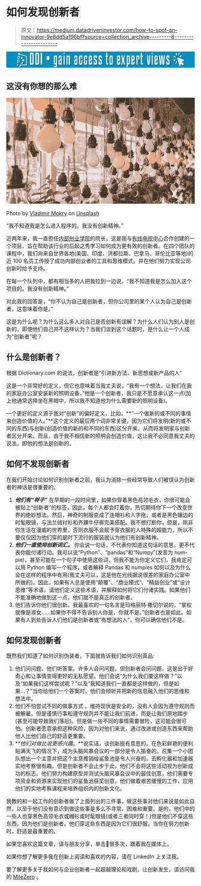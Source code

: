 # 如何发现创新者

> 原文：<https://medium.datadriveninvestor.com/how-to-spot-an-innovator-9e8dd5a196bf?source=collection_archive---------8----------------------->

[![](img/b5b57b58027e7b0973a52b91c608a80d.png)](http://www.track.datadriveninvestor.com/1B9E)

## 这没有你想的那么难

![](img/f006dc9a9049297a548068a84af1dc72.png)

Photo by [Vladimir Mokry](https://unsplash.com/@vmokry?utm_source=medium&utm_medium=referral) on [Unsplash](https://unsplash.com?utm_source=medium&utm_medium=referral)

“我不知道我是怎么进入程序的。我没有创新精神。”

近两年来，我一直担任[内部创业学院](https://www.cablecenter.org/programs/intrapreneurship-academy-tcc-ia.html)的院长，这是我与[有线电视中心](https://www.cablecenter.org/)合作创建的一个项目，旨在帮助该行业的后起之秀学习如何成为更有效的创新者。在四个团队的课程中，我们向来自世界各地(美国、印度、洪都拉斯、巴拿马、哥伦比亚等地)的近 100 名员工传授了成功内部创业者的工具和思维模式，并在他们努力实现公司创新时给予支持。

在每一个队列中，都有相当多的人把我拉到一边说，“我不知道我是怎么加入这个项目的。我没有创新精神。”

对此我的回答是，“你不认为自己是创新者，但你公司里的某个人认为自己是创新者，这意味着你是。”

这是为什么呢？为什么这么多人对自己是否创新有误解？为什么人们认为别人是创新的，即使他们自己并不这样认为？当我们谈到这个话题时，是什么让一个人成为“创新者”呢？

## 什么是创新者？

根据 Dictionary.com 的说法，创新者是“引进新方法、新思想或新产品的人”

这是一个非常好的定义，但它也意味着当我丈夫说，“我有一个想法，让我们在我的家庭办公室安装新的照明设备，”他是一个创新者，我只是不愿意承认这一点(加上他通常选择坐在黑暗中，所以我不知道他为什么需要新的照明设备)。

一个更好的定义源于我对“创新”的偏好定义，比如，**“一个做新的或不同的事情来创造价值的人。”**这个定义的最后两个词非常关键，因为它们将发明(新的或不同的东西)与创新(创造价值的新的和不同的东西)区分开来，从而将发明家与创新者区分开来。而且，由于我不相信新的照明会创造价值，这让我不必同意我丈夫的说法，即他的想法是创新的。

## **如何不发现创新者**

在我们开始讨论如何识别创新者之前，我认为消除一些经常导致人们被误认为创新者的神话是很重要的。

1.  ***他们有“样子”*** 在早期的一段时间里，如果你穿着黑色高领毛衣，你很可能会被贴上“创新者”的标签，因此，每个人都会盯着你，热切期待你下一个改变世界的绝妙想法。然后，神奇的制服变成了连帽衫和人字拖，或者是黑色镶边的时髦眼镜，与法兰绒衬衫和齐踝牛仔裤完美搭配。我不想打断你，但是，除非你生活在漫威的世界里，否则衣服不会赋予穿衣服的人特殊的超能力，所以不要仅仅因为他们穿的是时下流行的服装就认为他们有创新精神。
2.  ***他们一直使用创新词汇。*** 你会说一句话，不代表你知道这句话的意思，更不代表你能付诸行动。我可以说“Python”、“pandas”和“Numpy”(发音为 num-pie)，甚至可能在一个句子中使用这些词，但我不能为你定义它们，我肯定可以用 Python 编写一个程序，或者解释 Pandas 和 numpies 如何以及为什么会在这样的程序中有用(我丈夫可以，这是他在光线据说很差的家庭办公室中所做的)。因此，如果有人总是使用“颠覆”、“商业模式”、“精益创业”或“设计思维”等术语，请他们定义这些术语，并解释如何将它们付诸实践。如果他们不能准确地做到这一点，他们就不是真正的创新者。
3.  他们告诉你他们很创新。我最喜欢的一句名言是玛格丽特·撒切尔说的，“掌权就像是淑女……如果你不得不告诉别人你是，你就不是。”创新者也是如此。如果有人到处告诉人们他们是创新者或“有想法的人”，你可以确信他们不是。

## 如何发现创新者

既然我们知道了如何识别伪装者，下面就告诉我们如何识别真品:

1.  他们问问题，他们听答案。许多人会问问题，但创新者会问问题，这是出于好奇心和让事情变得更好的无私愿望。他们会说“为什么我们要这样做？”以及“如果我们这样尝试呢？”以及“我知道我们一直都是这样做的，但是如果…？”当你给他们一个答案时，他们会倾听并把新的信息融入他们的思维和想法中。
2.  他们不怕尝试不同的做事方式 。维持现状是安全的，没有人会因为遵守规则而被解雇。但是谨慎行事和遵守规则并不能让我们前进，而是让我们原地踏步(甚至可能导致我们落后)。但是做一些不同的事情需要冒险，这可能会很可怕。创新者愿意承担这种风险，因为对他们来说，通过改进或创造东西来帮助他人比他们自己的舒适更重要。
3.  ***他们对做比说更感兴趣*。**说实话，谈创新挺有意思的。在色彩鲜艳的便利贴满天飞的情况下，成为头脑风暴会议的一部分是令人振奋的。召集一个小团队想出一个主意并把这个主意推销给鲨鱼池是令人兴奋的。去孵化器和加速器实地考察很有趣。但是创新者不会止步于此，他们不会将这些活动视为创新成功的标志。他们努力构建原型并测试头脑风暴会议中的最佳创意，他们需要专项资金和资源来实现他们的鲨鱼池获奖创意，他们做着艰苦缓慢的工作，应用他们的实地考察课程来培养组织内的创新文化。

我教的和一起工作的创新者做了上面列出的三件事，做这些事对他们来说是如此自然，以至于他们没有意识到做这些事是多么不寻常、困难和重要。是的，他们中的一些人也穿黑色高领毛衣或帽衫或时髦眼镜(或者三者同时穿！)但是他们不穿这些东西，因为他们是创新者。他们穿这些东西是因为它们很舒服。当你在努力创新时，舒适是最重要的。

如果您喜欢这篇文章，请与朋友分享，单击👏很多次，跟着我在媒体上。

如果你想了解更多我在创新上阅读和喜欢的内容，请在 LinkedIn 上关注我。

要了解更多关于我如何与企业创新者一起超越理论和戏剧，让创新发生，请访问我的 [MileZero](http://www.milezero.io) 。